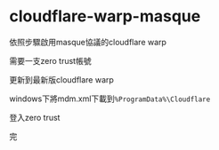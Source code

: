 # cloudflare-warp-masque
依照步驟啟用masque協議的cloudflare warp

需要一支zero trust帳號

更新到最新版cloudflare warp

windows下將mdm.xml下載到```%ProgramData%\Cloudflare```

登入zero trust

完
